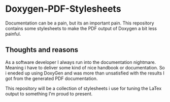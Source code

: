 # Doxygen-PDF-Stylesheets
Documentation can be a pain, but its an important pain. This repository contains some stylesheets to make the PDF output of Doxygen a bit less painful.

## Thoughts and reasons ##
As a software developer I always run into the documentation nightmare.
Meaning i have to deliver some kind of nice handbook or documentation.
So i eneded up using DoxyGen and was more than unsatisfied with the results
I got from the generated PDF documentation.

This repository will be a collection of stylesheets i use for tuning
the LaTex output to something I'm proud to present.


